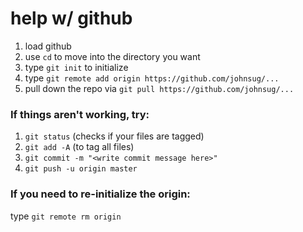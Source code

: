 # help w/ github
1. load github
2. use `cd` to move into the  directory you want
3. type `git init` to initialize
4. type `git remote add origin https://github.com/johnsug/...`
5. pull down the repo via `git pull https://github.com/johnsug/...`

### If things aren't working, try:
1. `git status` (checks if your files are tagged)
2. `git add -A` (to tag all files)
3. `git commit -m "<write commit message here>"`
4. `git push -u origin master`

### If you need to re-initialize the origin:
type `git remote rm origin`
